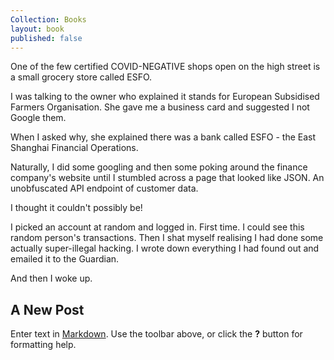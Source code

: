 ```yaml
---
Collection: Books
layout: book
published: false
---
```

One of the few certified COVID-NEGATIVE shops open on the high street is a small grocery store called ESFO.

I was talking to the owner who explained it stands for European Subsidised Farmers Organisation.
She gave me a business card and suggested I not Google them.

When I asked why, she explained there was a bank called ESFO - the East Shanghai Financial Operations.

Naturally, I did some googling and then some poking around the finance company's website until I stumbled across a page that looked like JSON. An unobfuscated API endpoint of customer data.

I thought it couldn't possibly be!

I picked an account at random and logged in. First time. I could see this random person's transactions.
Then I shat myself realising I had done some actually super-illegal hacking. I wrote down everything I had found out and emailed it to the Guardian.

And then I woke up.




## A New Post

Enter text in [Markdown](http://daringfireball.net/projects/markdown/). Use the toolbar above, or click the **?** button for formatting help.
